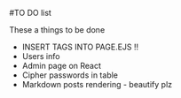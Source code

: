 #TO DO list

These a things to be done

* INSERT TAGS INTO PAGE.EJS !!
* Users info
* Admin page on React
* Cipher passwords in table
* Markdown posts rendering - beautify plz